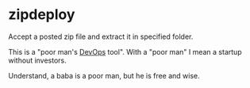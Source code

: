 zipdeploy
=========

Accept a posted zip file and extract it in specified folder.

This is a "poor man's [DevOps](http://en.wikipedia.org/wiki/DevOps) tool". With a "poor man" I mean a startup without investors.

Understand, a baba is a poor man, but he is free and wise.
